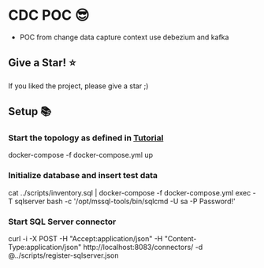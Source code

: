 # CDC POC :sunglasses:

- POC from change data capture context use debezium and kafka

## Give a Star! :star:

If you liked the project, please give a star ;)

## Setup :books:

### Start the topology as defined in [Tutorial](https://debezium.io/documentation/reference/stable/tutorial.html)

docker-compose -f docker-compose.yml up

### Initialize database and insert test data

cat ../scripts/inventory.sql | docker-compose -f docker-compose.yml exec -T sqlserver bash -c '/opt/mssql-tools/bin/sqlcmd -U sa -P Password!'

### Start SQL Server connector

curl -i -X POST -H "Accept:application/json" -H  "Content-Type:application/json" http://localhost:8083/connectors/ -d @../scripts/register-sqlserver.json
